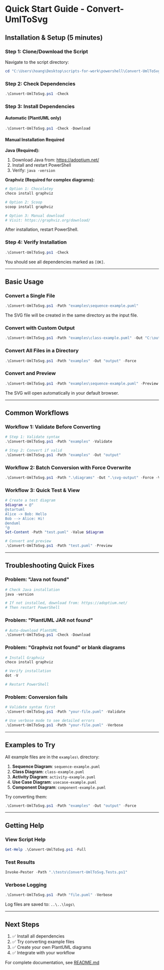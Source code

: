 # Quick Start Guide - Convert-UmlToSvg

## Installation & Setup (5 minutes)

### Step 1: Clone/Download the Script
Navigate to the script directory:
```powershell
cd "C:\Users\hoang\Desktop\scripts-for-work\powershell\Convert-UmlToSvg"
```

### Step 2: Check Dependencies
```powershell
.\Convert-UmlToSvg.ps1 -Check
```

### Step 3: Install Dependencies

#### Automatic (PlantUML only)
```powershell
.\Convert-UmlToSvg.ps1 -Check -Download
```

#### Manual Installation Required

**Java (Required):**
1. Download Java from: https://adoptium.net/
2. Install and restart PowerShell
3. Verify: `java -version`

**Graphviz (Required for complex diagrams):**
```powershell
# Option 1: Chocolatey
choco install graphviz

# Option 2: Scoop
scoop install graphviz

# Option 3: Manual download
# Visit: https://graphviz.org/download/
```

After installation, restart PowerShell.

### Step 4: Verify Installation
```powershell
.\Convert-UmlToSvg.ps1 -Check
```

You should see all dependencies marked as `[OK]`.

---

## Basic Usage

### Convert a Single File
```powershell
.\Convert-UmlToSvg.ps1 -Path "examples\sequence-example.puml"
```

The SVG file will be created in the same directory as the input file.

### Convert with Custom Output
```powershell
.\Convert-UmlToSvg.ps1 -Path "examples\class-example.puml" -Out "C:\output"
```

### Convert All Files in a Directory
```powershell
.\Convert-UmlToSvg.ps1 -Path "examples" -Out "output" -Force
```

### Convert and Preview
```powershell
.\Convert-UmlToSvg.ps1 -Path "examples\sequence-example.puml" -Preview
```

The SVG will open automatically in your default browser.

---

## Common Workflows

### Workflow 1: Validate Before Converting
```powershell
# Step 1: Validate syntax
.\Convert-UmlToSvg.ps1 -Path "examples" -Validate

# Step 2: Convert if valid
.\Convert-UmlToSvg.ps1 -Path "examples" -Out "output"
```

### Workflow 2: Batch Conversion with Force Overwrite
```powershell
.\Convert-UmlToSvg.ps1 -Path ".\diagrams" -Out ".\svg-output" -Force -Verbose
```

### Workflow 3: Quick Test & View
```powershell
# Create a test diagram
$diagram = @"
@startuml
Alice -> Bob: Hello
Bob --> Alice: Hi!
@enduml
"@
Set-Content -Path "test.puml" -Value $diagram

# Convert and preview
.\Convert-UmlToSvg.ps1 -Path "test.puml" -Preview
```

---

## Troubleshooting Quick Fixes

### Problem: "Java not found"
```powershell
# Check Java installation
java -version

# If not installed, download from: https://adoptium.net/
# Then restart PowerShell
```

### Problem: "PlantUML JAR not found"
```powershell
# Auto-download PlantUML
.\Convert-UmlToSvg.ps1 -Check -Download
```

### Problem: "Graphviz not found" or blank diagrams
```powershell
# Install Graphviz
choco install graphviz

# Verify installation
dot -V

# Restart PowerShell
```

### Problem: Conversion fails
```powershell
# Validate syntax first
.\Convert-UmlToSvg.ps1 -Path "your-file.puml" -Validate

# Use verbose mode to see detailed errors
.\Convert-UmlToSvg.ps1 -Path "your-file.puml" -Verbose
```

---

## Examples to Try

All example files are in the `examples\` directory:

1. **Sequence Diagram**: `sequence-example.puml`
2. **Class Diagram**: `class-example.puml`
3. **Activity Diagram**: `activity-example.puml`
4. **Use Case Diagram**: `usecase-example.puml`
5. **Component Diagram**: `component-example.puml`

Try converting them:
```powershell
.\Convert-UmlToSvg.ps1 -Path "examples" -Out "output" -Force
```

---

## Getting Help

### View Script Help
```powershell
Get-Help .\Convert-UmlToSvg.ps1 -Full
```

### Test Results
```powershell
Invoke-Pester -Path ".\tests\Convert-UmlToSvg.Tests.ps1"
```

### Verbose Logging
```powershell
.\Convert-UmlToSvg.ps1 -Path "file.puml" -Verbose
```

Log files are saved to: `..\..\logs\`

---

## Next Steps

1. ✅ Install all dependencies
2. ✅ Try converting example files
3. ✅ Create your own PlantUML diagrams
4. ✅ Integrate with your workflow

For complete documentation, see [README.md](README.md)
